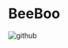 # BeeBoo
![github](https://user-images.githubusercontent.com/49370498/136863081-88d9457b-8bc2-402a-a42e-c3c6976b2255.png)
